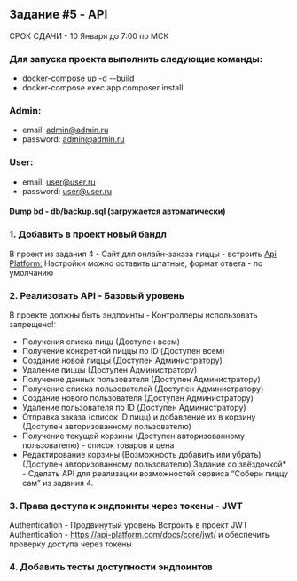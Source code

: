## Задание #5 - API
СРОК СДАЧИ - 10 Января до 7:00 по МСК
### Для запуска проекта выполнить следующие команды:

* docker-compose up -d --build
* docker-compose exec app composer install
### Admin:
* email: admin@admin.ru
* password: admin@admin.ru
### User:
* email: user@user.ru
* password: user@user.ru

#### Dump bd - db/backup.sql (загружается автоматически)

### 1. Добавить в проект новый бандл
В проект из задания 4 - Сайт для онлайн-заказа пиццы - встроить 
[Api Platform:](https://api-platform.com/) 
Настройки можно оставить штатные, формат ответа - по умолчанию
### 2. Реализовать API - Базовый уровень
В проекте должны быть эндпоинты - Контроллеры использовать
запрещено!:
* Получения списка пицц (Доступен всем)
* Получение конкретной пиццы по ID (Доступен всем)
* Создание новой пиццы (Доступен Администратору)
* Удаление пиццы (Доступен Администратору)
* Получение данных пользователя (Доступен Администратору)
* Получение списка пользователей (Доступен Администратору)
* Создание нового пользователя (Доступен Администратору)
* Удаление пользователя по ID (Доступен Администратору)
* Отправка заказа (список ID пицц) и добавление их в корзину
(Доступен авторизованному пользователю)
* Получение текущей корзины (Доступен авторизованному
пользователю) - список товаров и цена
* Редактирование корзины (Возможность добавить или убрать)
(Доступен авторизованному пользователю)
Задание со звёздочкой* - Сделать API для реализации возможностей
сервиса “Собери пиццу сам” из задания 4.
### 3. Права доступа к эндпоинты через токены - JWT
Authentication - Продвинутый уровень
Встроить в проект JWT Authentication -
https://api-platform.com/docs/core/jwt/ и обеспечить проверку доступа через
токены
### 4. Добавить тесты доступности эндпоинтов
